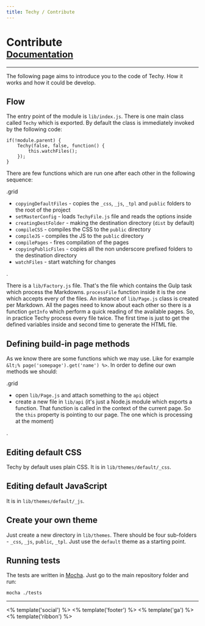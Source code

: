 ```yaml
---
title: Techy / Contribute
---
```


# Contribute<br /><small>[<i class="fa fa-arrow-circle-o-left"></i> Documentation](./)</small>

---

The following page aims to introduce you to the code of Techy. How it works and how it could be develop.

## Flow

The entry point of the module is `lib/index.js`. There is one main class called `Techy` which is exported. By default the class is immediately invoked by the following code:

	if(!module.parent) {
		Techy(false, false, function() {
			this.watchFiles();
		});
	}

There are few functions which are run one after each other in the following sequence:

.grid

* `copyingDefaultFiles` - copies the `_css`, `_js`, `_tpl` and `public` folders to the root of the project
* `setMasterConfig` - loads `TechyFile.js` file and reads the options inside
* `creatingDestFolder` - making the destination directory (`dist` by default)
* `compileCSS` - compiles the CSS to the `public` directory
* `compileJS` - compiles the JS to the `public` directory
* `compilePages` - fires compilation of the pages
* `copyingPublicFiles` - copies all the non underscore prefixed folders to the destination directory
* `watchFiles` - start watching for changes

.

There is a `lib/Factory.js` file. That's the file which contains the Gulp task which process the Markdowns. `processFile` function inside it is the one which accepts every of the files. An instance of `lib/Page.js` class is created per Markdown. All the pages need to know about each other so there is a function `getInfo` which perform a quick reading of the available pages. So, in practice Techy process every file twice. The first time is just to get the defined variables inside and second time to generate the HTML file.

## Defining build-in page methods

As we know there are some functions which we may use. Like for example `&lt;% page('somepage').get('name') %>`. In order to define our own methods we should:

.grid

* open `lib/Page.js` and attach something to the `api` object
* create a new file in `lib/api` (it's just a Node.js module which exports a function. That function is called in the context of the current page. So the `this` property is pointing to our page. The one which is processing at the moment)

.

## Editing default CSS

Techy by default uses plain CSS. It is in `lib/themes/default/_css`.

## Editing default JavaScript

It is in `lib/themes/default/_js`.

## Create your own theme

Just create a new directory in `lib/themes`. There should be four sub-folders - `_css`, `_js`, `public`, `_tpl`. Just use the `default` theme as a starting point.

## Running tests

The tests are written in [Mocha](http://visionmedia.github.io/mocha/). Just go to the main repository folder and run:

	mocha ./tests

---

<% template('social') %>
<% template('footer') %>
<% template('ga') %>
<% template('ribbon') %>